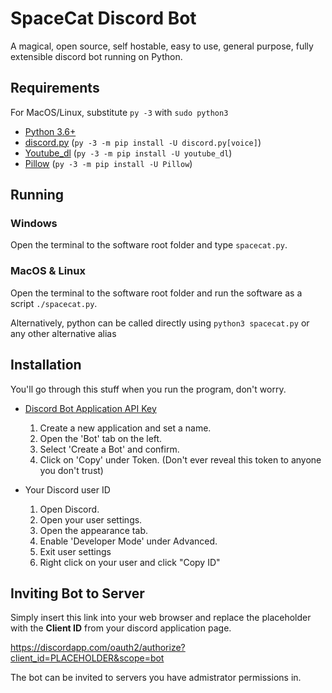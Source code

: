 # SpaceCat Discord Bot

A magical, open source, self hostable, easy to use, general purpose, fully extensible discord bot running on Python.

## Requirements
For MacOS/Linux, substitute `py -3` with `sudo python3`
-   [Python 3.6+](https://www.python.org/)
-   [discord.py](https://github.com/Rapptz/discord.py) (`py -3 -m pip install -U discord.py[voice]`)
-   [Youtube_dl](https://ytdl-org.github.io/youtube-dl/index.html) (`py -3 -m pip install -U youtube_dl`)
-   [Pillow](https://pillow.readthedocs.io/en/stable/) (`py -3 -m pip install -U Pillow`)


## Running

### Windows
Open the terminal to the software root folder and type `spacecat.py`.

### MacOS & Linux
Open the terminal to the software root folder and run the software as a script `./spacecat.py`.

Alternatively, python can be called directly using `python3 spacecat.py` or any other alternative alias

## Installation
You'll go through this stuff when you run the program, don't worry.
-   [Discord Bot Application API Key](https://discordapp.com/developers/applications/)
    1. Create a new application and set a name.
    2. Open the 'Bot' tab on the left.
    3. Select 'Create a Bot' and confirm.
    4. Click on 'Copy' under Token.
    (Don't ever reveal this token to anyone you don't trust)

-   Your Discord user ID
    1. Open Discord.
    2. Open your user settings.
    3. Open the appearance tab.
    4. Enable 'Developer Mode' under Advanced.
    5. Exit user settings
    6. Right click on your user and click "Copy ID"


## Inviting Bot to Server
Simply insert this link into your web browser and replace the placeholder with the **Client ID** from your discord application page.

https://discordapp.com/oauth2/authorize?client_id=PLACEHOLDER&scope=bot

The bot can be invited to servers you have admistrator permissions in.

